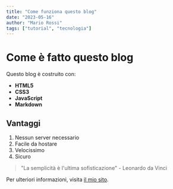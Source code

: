 ```yaml
---
title: "Come funziona questo blog"
date: "2023-05-16"
author: "Mario Rossi"
tags: ["tutorial", "tecnologia"]
---
```


# Come è fatto questo blog

Questo blog è costruito con:

- **HTML5**
- **CSS3**
- **JavaScript**
- **Markdown**

## Vantaggi

1. Nessun server necessario
2. Facile da hostare
3. Velocissimo
4. Sicuro

> "La semplicità è l'ultima sofisticazione" - Leonardo da Vinci

Per ulteriori informazioni, visita [il mio sito](https://example.com).